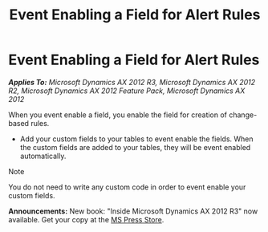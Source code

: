﻿---
title: Event Enabling a Field for Alert Rules
TOCTitle: Event Enabling a Field for Alert Rules
ms:assetid: b03f4e13-64a7-465e-8040-dd77f0c3c2a1
ms:mtpsurl: https://msdn.microsoft.com/en-us/library/Aa856007(v=AX.60)
ms:contentKeyID: 35249735
ms.date: 05/18/2015
mtps_version: v=AX.60
---

# Event Enabling a Field for Alert Rules 


_**Applies To:** Microsoft Dynamics AX 2012 R3, Microsoft Dynamics AX 2012 R2, Microsoft Dynamics AX 2012 Feature Pack, Microsoft Dynamics AX 2012_

When you event enable a field, you enable the field for creation of change-based rules.

  - Add your custom fields to your tables to event enable the fields. When the custom fields are added to your tables, they will be event enabled automatically.


> [!NOTE]
> <P>You do not need to write any custom code in order to event enable your custom fields.</P>


  
**Announcements:** New book: "Inside Microsoft Dynamics AX 2012 R3" now available. Get your copy at the [MS Press Store](https://www.microsoftpressstore.com/store/inside-microsoft-dynamics-ax-2012-r3-9780735685109).

